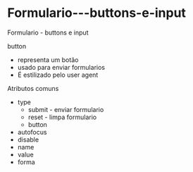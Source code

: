 # Formulario---buttons-e-input
Formulario - buttons e input


button

- representa um botão
- usado para enviar formularios
- É estilizado pelo user agent

Atributos comuns
- type
    - submit - enviar formulario
    - reset - limpa formulario
    - button
- autofocus
- disable 
- name
- value
- forma
